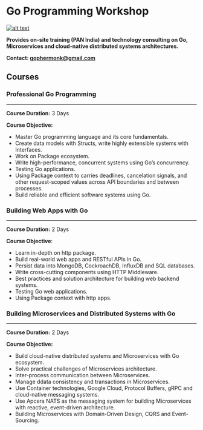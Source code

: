 # Go Programming Workshop
[![alt text](https://github.com/shijuvar/gokit/blob/master/img/gopher_kubernetes.png "Gopher")](https://medium.com/@shijuvar)

**Provides on-site training (PAN India) and technology consulting on Go, Microservices and cloud-native distributed systems architectures.** 

**Contact: gophermonk@gmail.com**  


## Courses
### Professional Go Programming 
-------------------------------
**Course Duration:**  3 Days

**Course Objective:** 
* Master Go programming language and its core fundamentals. 
* Create data models with Structs, write highly extensible systems with Interfaces.
* Work on Package ecosystem.
* Write high-performance, concurrent systems using Go’s concurrency.
* Testing Go applications.
* Using Package context to carries deadlines, cancelation signals, and other request-scoped values across API boundaries and between processes.
* Build reliable and efficient software systems using Go.



### Building Web Apps with Go
----------------------------
**Course Duration:**  2 Days

**Course Objective**: 
* Learn in-depth on http package.
* Build real-world web apps and RESTful APIs in Go.
* Persist data into MongoDB, CockroachDB, InfluxDB and SQL databases.
* Write cross-cutting components using HTTP Middleware. 
* Best practices and solution architecture for building web backend systems.
* Testing Go web applications.
* Using Package context with http apps.


### Building Microservices and Distributed Systems with Go
--------------------------------------------------------
**Course Duration:**  2 Days

**Course Objective:** 
*	Build cloud-native distributed systems and Microservices with Go ecosystem.
*	Solve practical challenges of Microservices architecture.
*	Inter-process communication between Microservices.
* Manage ddata consistency and transactions in Microservices.
*	Use Container technologies, Google Cloud, Protocol Buffers, gRPC and cloud-native messaging systems.
*	Use Apcera NATS as the messaging system for building Microservices with reactive, event-driven architecture.
* Building Microservices with Domain-Driven Design, CQRS and Event-Sourcing.

